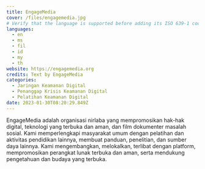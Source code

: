 ```yaml
---
title: EngageMedia
cover: /files/engagemedia.jpg
# Verify that the language is supported before adding its ISO 639-1 code here. without the country code, i.e. ms instead of ms_MY.
languages:
  - en
  - ms
  - fil
  - id
  - my
  - th
website: https://engagemedia.org
credits: Text by EngageMedia
categories:
  - Jaringan Keamanan Digital
  - Penanggap Krisis Keamanan Digital
  - Pelatihan Keamanan Digital
date: 2023-01-30T08:20:29.849Z
---
```

EngageMedia adalah organisasi nirlaba yang mempromosikan hak-hak digital, teknologi yang terbuka dan aman, dan film dokumenter masalah sosial. Kami memperlengkapi masyarakat umum dengan pelatihan dan aktivitas pendidikan lainnya, membuat panduan, penelitian, dan sumber daya lainnya. Kami mengembangkan, melokalkan, terlibat dengan platform, mempromosikan perangkat lunak terbuka dan aman, serta mendukung pengetahuan dan budaya yang terbuka.